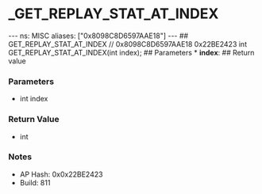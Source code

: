 # _GET_REPLAY_STAT_AT_INDEX

--- ns: MISC aliases: ["0x8098C8D6597AAE18"] --- ## GET_REPLAY_STAT_AT_INDEX  // 0x8098C8D6597AAE18 0x22BE2423 int GET_REPLAY_STAT_AT_INDEX(int index);   ## Parameters * **index**:  ## Return value

### Parameters
* int index

### Return Value
* int

### Notes
* AP Hash: 0x0x22BE2423
* Build: 811


